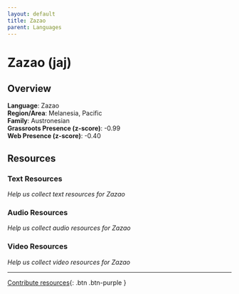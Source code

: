 ```yaml
---
layout: default
title: Zazao
parent: Languages
---
```


# Zazao (jaj)

## Overview

**Language**: Zazao  
**Region/Area**: Melanesia, Pacific  
**Family**: Austronesian  
**Grassroots Presence (z-score)**: -0.99  
**Web Presence (z-score)**: -0.40  

## Resources

### Text Resources
*Help us collect text resources for Zazao*

### Audio Resources
*Help us collect audio resources for Zazao*

### Video Resources
*Help us collect video resources for Zazao*

---

[Contribute resources](https://forms.office.com/e/1SfLJx3u1r){: .btn .btn-purple }
